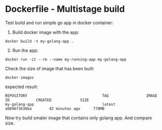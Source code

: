 Dockerfile - Multistage build
=============================

Test build and run simple go app in docker container:

1. Build docker image with the app:


```
docker build -t my-golang-app .
```

2. Run the app:

```
docker run -it --rm --name my-running-app my-golang-app
```

Check the size of image that has been built:

```
docker images
```

expected result: 

```
REPOSITORY                                  TAG                 IMAGE ID            CREATED             SIZE
my-golang-app                               latest              a689673636ba        42 minutes ago      778MB
```

Now try build smaler image that contains only golang app. And compare size.


